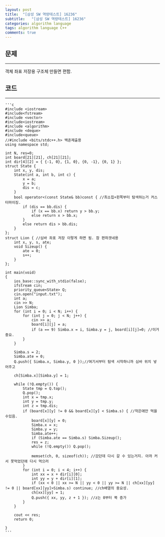 ```yaml
---
layout: post
title:  "[삼성 SW 역량테스트] 16236"
subtitle:   "[삼성 SW 역량테스트] 16236"
categories: algorithm language 
tags: algorithm language C++
comments: true
---
```



## 문제 
---

객체 좌표 저장용 구조체 만들면 편함.

## 코드
---



    '''c
	#include <iostream>
	#include<fstream>
	#include <vector>
	#include<iostream>
	#include <algorithm>
	#include <deque>
	#include<queue>
	//#include <bits/stdc++.h> 백준제출용
	using namespace std;
	
	int N, res=0;
	int board[21][21], ch[21][21];
	int dir[4][2] = { {-1, 0}, {1, 0}, {0, -1}, {0, 1} };
	struct State {
	    int x, y, dis;
	    State(int a, int b, int c) {
	        x = a;
	        y = b;
	        dis = c;
	    }
	    bool operator<(const State& bb)const { //최소힙+왼쪽부터 탐색하는거 커스터마이징.
	        if (dis == bb.dis) {
	            if (x == bb.x) return y > bb.y;
	            else return x > bb.x;
	        }
	        else return dis > bb.dis;
	    }
	};
	struct Lion { //심바 좌표 저장 이렇게 하면 됨. 참 편하겟네용
	    int x, y, s, ate;
	    void Sizeup() {
	        ate = 0;
	        s++;
	    }
	};
	 
	int main(void)
	{
	    ios_base::sync_with_stdio(false);
	    ifstream cin;
	    priority_queue<State> Q;
	    cin.open("input.txt");
	    int a;
	    cin >> N;
	    Lion Simba;
	    for (int i = 0; i < N; i++) {
	        for (int j = 0; j < N; j++) {
	            cin >> a;
	            board[i][j] = a;
	            if (a == 9) Simba.x = i, Simba.y = j, board[i][j]=0; //이거 중요. 
	        }
	    }
	   
	    Simba.s = 2;
	    Simba.ate = 0;
	    Q.push({ Simba.x, Simba.y, 0 });//여기서부터 탐색 시작하니까 심바 위치 넣어주고
	
	    ch[Simba.x][Simba.y] = 1;
	   
	    while (!Q.empty()) {
	        State tmp = Q.top();
	        Q.pop();
	        int x = tmp.x;
	        int y = tmp.y;
	        int z = tmp.dis;
	        if (board[x][y] != 0 && board[x][y] < Simba.s) { //작은애만 먹을수있음. 
	            board[x][y] = 0;
	            Simba.x = x;
	            Simba.y = y;
	            Simba.ate++;
	            if (Simba.ate == Simba.s) Simba.Sizeup();
	            res = z;
	            while (!Q.empty()) Q.pop();
	
	            memset(ch, 0, sizeof(ch)); //갔던데 다시 갈 수 있는거지. 아까 커서 못먹었던애 다시 먹으러
	        }
	        for (int i = 0; i < 4; i++) {
	            int xx = x + dir[i][0];
	            int yy = y + dir[i][1];
	            if (xx < 0 || xx >= N || yy < 0 || yy >= N || ch[xx][yy] != 0 || board[xx][yy]>Simba.s) continue; //ch배열의 중요성. 
	            ch[xx][yy] = 1;
	            Q.push({ xx, yy, z + 1 }); //z는 0부터 쭉 증가
	        }
	    }
	
	    cout << res;
	    return 0;
	
	}
    '''

